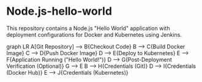 # Node.js-hello-world

This repository contains a Node.js "Hello World" application with deployment configurations for Docker and Kubernetes using Jenkins.



graph LR
A[Git Repository] --> B{Checkout Code}
B --> C{Build Docker Image}
C --> D{Push Docker Image}
D --> E{Deploy to Kubernetes}
E --> F{Application Running ("Hello World!")}
D --> G{Post-Deployment Verification (Optional)}
G --> E
B --> H{Credentials (Git)}
D --> I{Credentials (Docker Hub)}
E --> J{Credentials (Kubernetes)}



